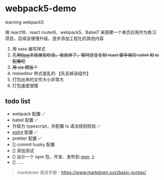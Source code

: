 # webpack5-demo

learning webpack5

用 react18、react router6、webpack5、Babel7 来搭建一个单页应用作为练习项目，后续会慢慢升级，逐步添加工程化的其他内容

1. 用 sass 编写样式
2. ~~先用[flow](https://flow.nodejs.cn/en/docs/getting-started/)来做类型检查。我放弃了，暂时还是复制 react 脚手架的 eslint 和 ts 配置吧~~
3. ~~用 ejs 模版？~~
4. mdxeditor 样式是乱的 【先去掉该组件】
5. 打包出来的文件大小非常大
6. 打包速度很慢

## todo list

- webpack 配置 ✅
- babel 配置 ✅
- 升级为 typescript，并配置 ts 语法规则校验 ✅
- [eslint](https://zh-hans.eslint.org/docs/latest/use/getting-started) 配置 ✅
- prettier 配置 ✅
- [] commit husky 配置
- [] 添加测试
- [] 设计一个 npm 包，开发、发布到 [npm](https://npm.nodejs.cn/about-npm) 上
- [] ......

> markdown 语法手册 - https://www.markdown.xyz/basic-syntax/
